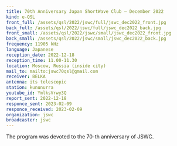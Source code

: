 ```yaml
---
title: 70th Anniversary Japan ShortWave Club — December 2022
kind: e-QSL
front_full: /assets/qsl/2022/jswc/full/jswc_dec2022_front.jpg
back_full: /assets/qsl/2022/jswc/full/jswc_dec2022_back.jpg
front_small: /assets/qsl/2022/jswc/small/jswc_dec2022_front.jpg
back_small: /assets/qsl/2022/jswc/small/jswc_dec2022_back.jpg
frequency: 11905 kHz
language: Japanese
reception_date: 2022-12-18
reception_time: 11.00-11.30
location: Moscow, Russia (inside city)
mail_to: mailto:jswc70qsl@gmail.com
receiver: BELKA
antenna: its telescopic
station: kununurra
youtube_id: YmlksVrwy3Q
report_sent: 2022-12-18
responce_sent: 2023-02-09
responce_received: 2023-02-09
organization: jswc
broadcaster: jswc
---
```

The program was devoted to the 70-th anniversary of JSWC.
